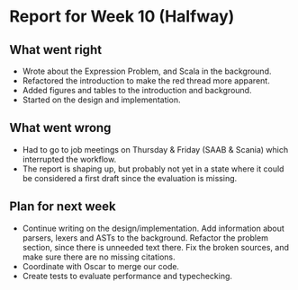 # Report for Week 10 (Halfway)

## What went right

* Wrote about the Expression Problem, and Scala in the background.
* Refactored the introduction to make the red thread more apparent.
* Added figures and tables to the introduction and background.
* Started on the design and implementation.

## What went wrong

* Had to go to job meetings on Thursday & Friday (SAAB & Scania) which interrupted the workflow.
* The report is shaping up, but probably not yet in a state where it could be considered a first draft since the evaluation is missing.

## Plan for next week

* Continue writing on the design/implementation. Add information about parsers, lexers and ASTs to the background. Refactor the problem section, since there is unneeded text there. Fix the broken sources, and make sure there are no missing citations.
* Coordinate with Oscar to merge our code.
* Create tests to evaluate performance and typechecking.

